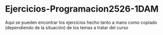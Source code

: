 # Ejercicios-Programacion2526-1DAM
Aquí se pueden encontrar los ejercicios hecho tanto a mano como copiado (dependiendo de la situación) de los temas a tratar del curso
